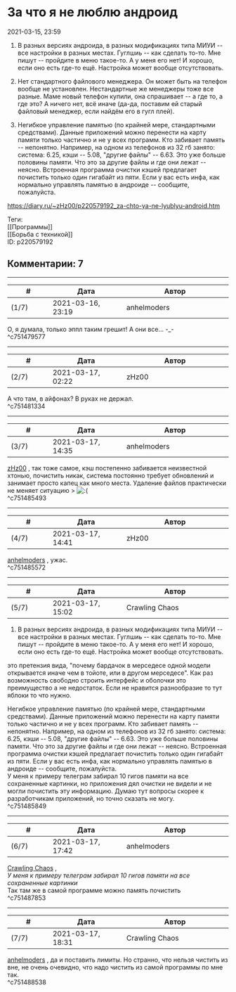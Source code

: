 За что я не люблю андроид
=========================

  
2021-03-15, 23:59  
 1. В разных версиях андроида, в разных модификациях типа МИУИ -- все настройки в разных местах. Гуглшиь -- как сделать то-то. Мне пишут -- пройдите в меню такое-то. А у меня его нет! И хорошо, если оно есть где-то ещё. Настройка может вообще отсутствовать.   
   
 2. Нет стандартного файлового менеджера. Он может быть на телефон вообще не установлен. Нестандартные же менеджеры тоже все разные. Маме новый телефон купили, она спрашивает -- а где то, а где это? А ничего нет, всё иначе (да-да, поставим ей старый файловый менеджер, если найдём его в гугл плей).   
   
 3. Негибкое управление памятью (по крайней мере, стандартными средствами). Данные приложений можно перенести на карту памяти только частично и не у всех программ. Кто забивает память -- непонятно. Например, на одном из телефонов из 32 гб занято: система: 6.25, кэши -- 5.08, "другие файлы" -- 6.63. Это уже больше половины памяти. Что это за другие файлы и где они лежат -- неясно. Встроенная программа очистки кэшей предлагает почистить только один гигабайт из пяти. Если у вас есть инфа, как нормально управлять памятью в андроиде -- сообщите, пожалуйста.   
  
<https://diary.ru/~zHz00/p220579192_za-chto-ya-ne-lyublyu-android.htm>  
  
Теги:  
[[Программы]]  
[[Борьба с техникой]]  
ID: p220579192  


Комментарии: 7
--------------

  


---



|         #         |              Дата              |                     Автор                     |           ID           |
| --- | --- | --- | --- |
| (1/7) | 2021-03-16, 23:19 | anhelmoders | c751479577 |

  
 О, я думала, только эппл таким грешит! А они все... -\_-   
 ^c751479577

---



|         #         |              Дата              |                     Автор                     |           ID           |
| --- | --- | --- | --- |
| (2/7) | 2021-03-17, 02:22 | zHz00 | c751481334 |

  
 А что там, в айфонах? В руках не держал.   
 ^c751481334

---



|         #         |              Дата              |                     Автор                     |           ID           |
| --- | --- | --- | --- |
| (3/7) | 2021-03-17, 14:35 | anhelmoders | c751485493 |

  
  [zHz00](https://zHz00.diary.ru "Untitled")  , так тоже самое, кэш постепенно забивается неизвестной хтонью, почистить никак, система постоянно требует обновлений и занимает просто капец как много места. Удаление файлов практически не меняет ситуацию > ![:(](http://static.diary.ru/picture/1146.gif)   
 ^c751485493

---



|         #         |              Дата              |                     Автор                     |           ID           |
| --- | --- | --- | --- |
| (4/7) | 2021-03-17, 14:41 | zHz00 | c751485572 |

  
  [anhelmoders](http://anhelmoders.diary.ru "No plans. Only wonders.")  , ужас.   
 ^c751485572

---



|         #         |              Дата              |                     Автор                     |           ID           |
| --- | --- | --- | --- |
| (5/7) | 2021-03-17, 15:02 | Crawling Chaos | c751485849 |

  
  1. В разных версиях андроида, в разных модификациях типа МИУИ -- все настройки в разных местах. Гуглшиь -- как сделать то-то. Мне пишут -- пройдите в меню такое-то. А у меня его нет! И хорошо, если оно есть где-то ещё. Настройка может вообще отсутствовать.    
   
 это претензия вида, "почему бардачок в мерседесе одной модели открывается иначе чем в тойоте, или в другом мерседесе". Как раз возможность свободно строить интерфейс и оболочки это преимущество а не недостаток. Если не нравится разнообразие то тут яблоки то что нужно.   
   
  Негибкое управление памятью (по крайней мере, стандартными средствами). Данные приложений можно перенести на карту памяти только частично и не у всех программ. Кто забивает память -- непонятно. Например, на одном из телефонов из 32 гб занято: система: 6.25, кэши -- 5.08, "другие файлы" -- 6.63. Это уже больше половины памяти. Что это за другие файлы и где они лежат -- неясно. Встроенная программа очистки кэшей предлагает почистить только один гигабайт из пяти. Если у вас есть инфа, как нормально управлять памятью в андроиде -- сообщите, пожалуйста.    
 У меня к примеру телеграм забирал 10 гигов памяти на все сохраненные картинки, но приложения дял очистки не видели и не могли почистить эту информацию. Думаю тут вопросы скорее к разработчикам приложений, но точно сказать не могу.   
 ^c751485849

---



|         #         |              Дата              |                     Автор                     |           ID           |
| --- | --- | --- | --- |
| (6/7) | 2021-03-17, 17:42 | anhelmoders | c751487853 |

  
  [Crawling Chaos](http://degozaru.diary.ru "Фундаментальная ошибка атрибуции")  ,   
  *У меня к примеру телеграм забирал 10 гигов памяти на все сохраненные картинки*    
 Так там же в самой программе можно память почистить   
 ^c751487853

---



|         #         |              Дата              |                     Автор                     |           ID           |
| --- | --- | --- | --- |
| (7/7) | 2021-03-17, 18:31 | Crawling Chaos | c751488538 |

  
  [anhelmoders](http://anhelmoders.diary.ru "No plans. Only wonders.")  , да и поставить лимиты. Но странно, что нельзя чистить из вне, не очень очевидно, что надо чистить из самой программы по мне так.   
 ^c751488538
